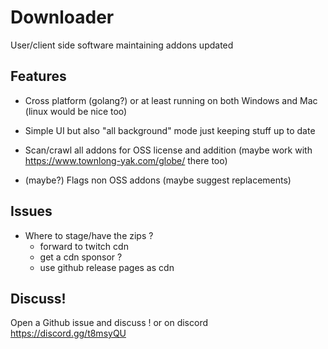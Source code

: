 # Downloader

User/client side software maintaining addons updated

## Features
- Cross platform (golang?) or at least running on both Windows and Mac (linux would be nice too)

- Simple UI but also "all background" mode just keeping stuff up to date

- Scan/crawl all addons for OSS license and addition (maybe work with https://www.townlong-yak.com/globe/ there too)

- (maybe?) Flags non OSS addons (maybe suggest replacements)

## Issues

- Where to stage/have the zips ?
  - forward to twitch cdn
  - get a cdn sponsor ?
  - use github release pages as cdn

## Discuss!

Open a Github issue and discuss ! or on discord https://discord.gg/t8msyQU

